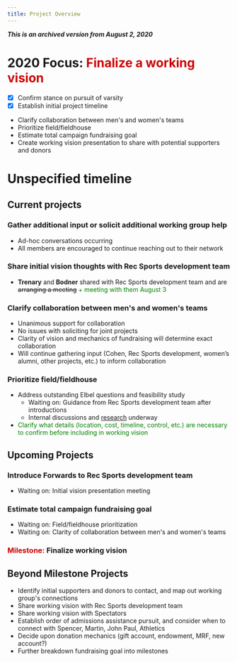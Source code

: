 ```yaml
---
title: Project Overview
---
```

***This is an archived version from August 2, 2020***

# 2020 Focus: <span style='color:#cc0000'>Finalize a working vision</span>
- [x] Confirm stance on pursuit of varsity
- [x] Establish initial project timeline
- Clarify collaboration between men's and women's teams
- Prioritize field/fieldhouse
- Estimate total campaign fundraising goal
- Create working vision presentation to share with potential supporters and donors

# Unspecified timeline
## Current projects  
### Gather additional input or solicit additional working group help
- Ad-hoc conversations occurring
- All members are encouraged to continue reaching out to their network

### Share initial vision thoughts with Rec Sports development team
- **Trenary** and **Bodner** shared with Rec Sports development team and are ~~arranging a meeting~~ <span style='color:green'>+ meeting with them August 3</span>

### Clarify collaboration between men's and women's teams
- Unanimous support for collaboration
- No issues with soliciting for joint projects
- Clarity of vision and mechanics of fundraising will determine exact collaboration
- Will continue gathering input (Cohen, Rec Sports development, women’s alumni, other projects, etc.) to inform collaboration

### Prioritize field/fieldhouse
- Address outstanding Elbel questions and feasibility study
    - Waiting on: Guidance from Rec Sports development team after introductions
    - Internal discussions and [research](../misc/example_facilities.md) underway
- <span style='color:green'>Clarify what details (location, cost, timeline, control, etc.) are necessary to confirm before including in working vision</span>

## Upcoming Projects
### Introduce Forwards to Rec Sports development team
- Waiting on: Initial vision presentation meeting
    
### Estimate total campaign fundraising goal
- Waiting on: Field/fieldhouse prioritization
- Waiting on: Clarity of collaboration between men's and women's teams

### <span style='color:#cc0000'>Milestone:</span> **Finalize working vision**

## Beyond Milestone Projects
- Identify initial supporters and donors to contact, and map out working group's connections
- Share working vision with Rec Sports development team
- Share working vision with Spectators
- Establish order of admissions assistance pursuit, and consider when to connect with Spencer, Martin, John Paul, Athletics
- Decide upon donation mechanics (gift account, endowment, MRF, new account?)
- Further breakdown fundraising goal into milestones
